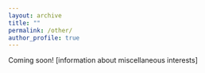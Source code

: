 ```yaml
---
layout: archive
title: ""
permalink: /other/
author_profile: true
---
```



Coming soon! [information about miscellaneous interests]

